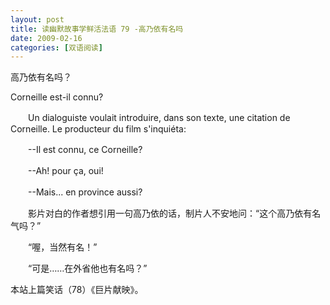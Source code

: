 ```yaml
---
layout: post
title: 读幽默故事学鲜活法语 79 -高乃依有名吗
date: 2009-02-16
categories: [双语阅读]  
---
```


高乃依有名吗？

Corneille est-il connu?

　　Un dialoguiste voulait introduire, dans son texte, une citation de Corneille. Le producteur du film s'inquiéta:

　　--Il est connu, ce Corneille?

　　--Ah! pour ça, oui!

　　--Mais... en province aussi?



　　影片对白的作者想引用一句高乃依的话，制片人不安地问：“这个高乃依有名气吗？”

　　“喔，当然有名！”

　　“可是……在外省他也有名吗？”



本站上篇笑话（78）《巨片献映》。
